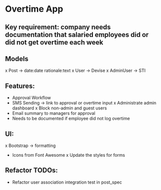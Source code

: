 # Overtime App

## Key requirement: company needs documentation that salaried employees did or did not get overtime each week

## Models
x Post -> date:date rationale:text
x User -> Devise
x AdminUser -> STI

## Features:
- Approval Workflow
- SMS Sending -> link to approval or overtime input
x Administrate admin dashboard
x Block non-admin and guest users
- Email summary to managers for approval
- Needs to be documented if employee did not log overtime

## UI:
x Bootstrap -> formatting
- Icons from Font Awesome
x Update the styles for forms


## Refactor TODOs:
- Refactor user association integration test in post_spec